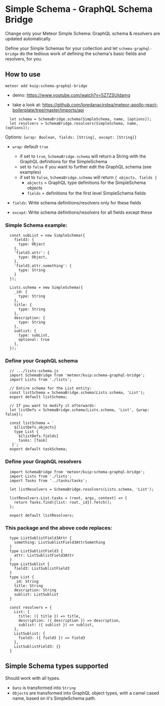 # Simple Schema - GraphQL Schema Bridge

Change only your Meteor Simple Schema: GraphQL schema & resolvers are updated automatically.

Define your Simple Schemas for your collection and let `schema-graphql-bridge` do the tedious work of defining the schema's basic fields and resolvers, for you.

## How to use

`meteor add kuip:schema-graphql-bridge`

- demo: https://www.youtube.com/watch?v=5Z7ZSUIdamg

- take a look at: https://github.com/loredanacirstea/meteor-apollo-react-boilerplate/tree/master/imports/api

```
  let schema = SchemaBridge.schema(SimpleSchema, name, [options]);
  let resolvers = SchemaBridge.resolvers(SimpleSchema, name, [options]);

```

Options: `{wrap: Boolean, fields: [String], except: [String]}`

- `wrap`: default `true`
  - if set to `true`, `SchemaBridge.schema` will return a String with the GraphQL definitions for the SimpleSchema
  - set to `false` if you want to further edit the GraphQL schema (see examples)
  - if set to `false`, `SchemaBridge.schema` will return `{ objects, fields }`
      - `objects` = GraphQL type definitions for the SimpleSchema objects
      - `fields` = definitions for the first level SimpleSchema fields

- `fields`: Write schema definitions/resolvers only for these fields

- `except`: Write schema definitions/resolvers for all fields except these


### Simple Schema example:

```
  const subList = new SimpleSchema({
    field3: {
      type: Object
    },
    'field3.attr': {
      type: Object,
    },
    'field3.attr.something': {
      type: String
    }
  });

  Lists.schema = new SimpleSchema({
    _id: {
      type: String
    },
    title: { 
      type: String 
    },
    description: { 
      type: String 
    },
    sublist: {
      type: subList,
      optional: true
    },
  });

```

### Define your GraphQL schema

```
  // .../lists-schema.js
  import SchemaBridge from 'meteor/kuip:schema-graphql-bridge';
  import Lists from './lists';

  // Entire schema for the List entity:
  const listSchema = SchemaBridge.schema(Lists.schema, 'List');
  export default listSchema;

  // If you want to modify it afterwards:
  let listDefs = SchemaBridge.schema(Lists.schema, 'List', {wrap: false});

  const listSchema = `
    ${listDefs.objects}
    type List {
      ${listDefs.fields}
      tasks: [Task]
   }`;
  export default taskSchema;

```

### Define your GraphQL resolvers

```
  import SchemaBridge from 'meteor/kuip:schema-graphql-bridge';
  import Lists from './lists';
  import Tasks from '../tasks/tasks';

  let listResolvers = SchemaBridge.resolvers(Lists.schema, 'List');

  listResolvers.List.tasks = (root, args, context) => {
    return Tasks.find({list: root._id}).fetch();
  };

  export default listResolvers;
```

### This package and the above code replaces:

```
  type ListSublistField3Attr {
    something: ListSublistField3AttrSomething
  }
  type ListSublistField3 {
    attr: ListSublistField3Attr
  }
  type ListSublist {
    field3: ListSublistField3
  }
  type List {
    _id: String
    title: String 
    description: String 
    sublist: ListSublist
  }

```

```
  const resolvers = {
    List: {
      title: ({ title }) => title,
      description: ({ description }) => description,
      sublist: ({ sublist }) => sublist,
    },
    ListSublist: {
      field3: ({ field3 }) => field3
    },
    ListSublistField3: {}
  }
```

## Simple Schema types supported

Should work with all types.

- `Date` is transformed into `String`
- `Object`s are transformed into GraphQL object types, with a camel cased name, based on it's SimpleSchema path.

